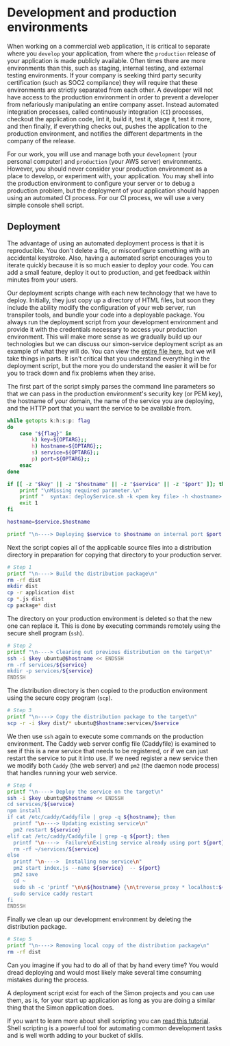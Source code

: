 # Development and production environments

When working on a commercial web application, it is critical to separate where you `develop` your application, from where the `production` release of your application is made publicly available. Often times there are more environments than this, such as staging, internal testing, and external testing environments. If your company is seeking third party security certification (such as SOC2 compliance) they will require that these environments are strictly separated from each other. A developer will not have access to the production environment in order to prevent a developer from nefariously manipulating an entire company asset. Instead automated integration processes, called continuously integration (`CI`) processes, checkout the application code, lint it, build it, test it, stage it, test it more, and then finally, if everything checks out, pushes the application to the production environment, and notifies the different departments in the company of the release.

For our work, you will use and manage both your `development` (your personal computer) and `production` (your AWS server) environments. However, you should never consider your production environment as a place to develop, or experiment with, your application. You may shell into the production environment to configure your server or to debug a production problem, but the deployment of your application should happen using an automated CI process. For our CI process, we will use a very simple console shell script.

## Deployment

The advantage of using an automated deployment process is that it is reproducible. You don't delete a file, or misconfigure something with an accidental keystroke. Also, having a automated script encourages you to iterate quickly because it is so much easier to deploy your code. You can add a small feature, deploy it out to production, and get feedback within minutes from your users.

Our deployment scripts change with each new technology that we have to deploy. Initially, they just copy up a directory of HTML files, but soon they include the ability modify the configuration of your web server, run transpiler tools, and bundle your code into a deployable package. You always run the deployment script from your development environment and provide it with the credentials necessary to access your production environment. This will make more sense as we gradually build up our technologies but we can discuss our simon-service deployment script as an example of what they will do. You can view the [entire file here](https://github.com/webprogramming260/simon-service/blob/main/deployService.sh), but we will take things in parts. It isn't critical that you understand everything in the deployment script, but the more you do understand the easier it will be for you to track down and fix problems when they arise.

The first part of the script simply parses the command line parameters so that we can pass in the production environment's security key (or PEM key), the hostname of your domain, the name of the service you are deploying, and the HTTP port that you want the service to be available from.

```sh
while getopts k:h:s:p: flag
do
    case "${flag}" in
        k) key=${OPTARG};;
        h) hostname=${OPTARG};;
        s) service=${OPTARG};;
        p) port=${OPTARG};;
    esac
done

if [[ -z "$key" || -z "$hostname" || -z "$service" || -z "$port" ]]; then
    printf "\nMissing required parameter.\n"
    printf "  syntax: deployService.sh -k <pem key file> -h <hostname> -s <service> -p <port>\n\n"
    exit 1
fi

hostname=$service.$hostname

printf "\n----> Deploying $service to $hostname on internal port $port with $key \n"
```

Next the script copies all of the applicable source files into a distribution directory in preparation for copying that directory to your production server.

```sh
# Step 1
printf "\n----> Build the distribution package\n"
rm -rf dist
mkdir dist
cp -r application dist
cp *.js dist
cp package* dist
```

The directory on your production environment is deleted so that the new one can replace it. This is done by executing commands remotely using the secure shell program (`ssh`).

```sh
# Step 2
printf "\n----> Clearing out previous distribution on the target\n"
ssh -i $key ubuntu@$hostname << ENDSSH
rm -rf services/${service}
mkdir -p services/${service}
ENDSSH
```

The distribution directory is then copied to the production environment using the secure copy program (`scp`).

```sh
# Step 3
printf "\n----> Copy the distribution package to the target\n"
scp -r -i $key dist/* ubuntu@$hostname:services/$service
```

We then use `ssh` again to execute some commands on the production environment. The Caddy web server config file (Caddyfile) is examined to see if this is a new service that needs to be registered, or if we can just restart the service to put it into use. If we need register a new service then we modify both `Caddy` (the web server) and `pm2` (the daemon node process) that handles running your web service.

```sh
# Step 4
printf "\n----> Deploy the service on the target\n"
ssh -i $key ubuntu@$hostname << ENDSSH
cd services/${service}
npm install
if cat /etc/caddy/Caddyfile | grep -q ${hostname}; then
  printf "\n----> Updating existing service\n"
  pm2 restart ${service}
elif cat /etc/caddy/Caddyfile | grep -q ${port}; then
  printf "\n---->  Failure\nExisting service already using port ${port}\n"
  rm -rf ~/services/${service}
else
  printf "\n---->  Installing new service\n"
  pm2 start index.js --name ${service}  -- ${port}
  pm2 save
  cd ~
  sudo sh -c 'printf "\n\n${hostname} {\n\treverse_proxy * localhost:${port}\n}\n" >> Caddyfile'
  sudo service caddy restart
fi
ENDSSH
```

Finally we clean up our development environment by deleting the distribution package.

```sh
# Step 5
printf "\n----> Removing local copy of the distribution package\n"
rm -rf dist
```

Can you imagine if you had to do all of that by hand every time? You would dread deploying and would most likely make several time consuming mistakes during the process.

A deployment script exist for each of the Simon projects and you can use them, as is, for your start up application as long as you are doing a similar thing that the Simon application does.

If you want to learn more about shell scripting you can [read this tutorial](https://ryanstutorials.net/bash-scripting-tutorial/bash-script.php). Shell scripting is a powerful tool for automating common development tasks and is well worth adding to your bucket of skills.
